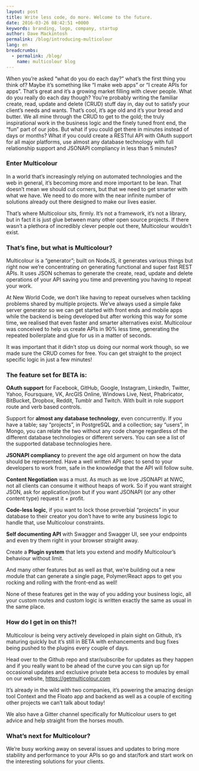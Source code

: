 ```yaml
---
layout: post
title: Write less code, do more. Welcome to the future.
date: 2016-03-26 08:42:51 +0000
keywords: branding, logo, company, startup
author: Dave Mackintosh
permalink: /blog/introducing-multicolour
lang: en
breadcrumbs:
  - permalink: /blog/
    name: multicolour blog
---
```


When you’re asked “what do you do each day?” what’s the first thing you think of? Maybe it’s something like “I make web apps” or “I create APIs for apps”. That’s great and it’s a growing market filling with clever people.
What do you really do each day though? You’re probably writing the familiar create, read, update and delete (CRUD) stuff day in, day out to satisfy your client’s needs and wants. That’s cool, it’s age old and it’s your bread and butter.
We all mine through the CRUD to get to the gold; the truly inspirational work in the business logic and the finely tuned front end, the “fun” part of our jobs.
But what if you could get there in minutes instead of days or months? What if you could create a RESTful API with OAuth support for all major platforms, use almost any database technology with full relationship support and JSONAPI compliancy in less than 5 minutes?

### Enter Multicolour
In a world that’s increasingly relying on automated technologies and the web in general, it’s becoming more and more important to be lean. That doesn’t mean we should cut corners, but that we need to get smarter with what we have. We need to do more with the near infinite number of solutions already out there designed to make our lives easier.

That’s where Multicolour sits, firmly. It’s not a framework, it’s not a library, but in fact it is just glue between many other open source projects. If there wasn’t a plethora of incredibly clever people out there, Multicolour wouldn’t exist.

### That’s fine, but what is Multicolour?

Multicolour is a “generator”; built on NodeJS, it generates various things but right now we’re concentrating on generating functional and super fast REST APIs. It uses JSON schemas to generate the create, read, update and delete operations of your API saving you time and preventing you having to repeat your work.

At New World Code, we don’t like having to repeat ourselves when tackling problems shared by multiple projects. We’ve always used a simple fake server generator so we can get started with front ends and mobile apps while the backend is being developed but after working this way for some time, we realised that even faster and smarter alternatives exist. Multicolour was conceived to help us create APIs in 90% less time, generating the repeated boilerplate and glue for us in a matter of seconds.

It was important that it didn’t stop us doing our normal work though, so we made sure the CRUD comes for free. You can get straight to the project specific logic in just a few minutes!

### The feature set for BETA is:
**OAuth support** for Facebook, GitHub, Google, Instagram, LinkedIn, Twitter, Yahoo, Foursquare, VK, ArcGIS Online, Windows Live, Nest, Phabricator, BitBucket, Dropbox, Reddit, Tumblr and Twitch. With built in role support route and verb based controls.

Support for **almost any database technology**, even concurrently. If you have a table; say “projects”, in PostgreSQL and a collection; say “users”, in Mongo, you can relate the two without any code change regardless of the different database technologies or different servers. You can see a list of the supported database technologies here.

**JSONAPI compliancy** to prevent the age old argument on how the data should be represented. Have a well written API spec to send to your developers to work from, safe in the knowledge that the API will follow suite.

**Content Negotiation** was a must. As much as we love JSONAPI at NWC, not all clients can consume it without heaps of work. So if you want straight JSON, ask for application/json but if you want JSONAPI (or any other content type) request it + profit.

**Code-less logic**, if you want to lock those proverbial “projects” in your database to their creator you don’t have to write any business logic to handle that, use Multicolour constraints.

**Self documenting API** with Swagger and Swagger UI, see your endpoints and even try them right in your browser straight away.

Create a **Plugin system** that lets you extend and modify Multicolour’s behaviour without limit.

And many other features but as well as that, we’re building out a new module that can generate a single page, Polymer/React apps to get you rocking and rolling with the front-end as well!

None of these features get in the way of you adding your business logic, all your custom routes and custom logic is written exactly the same as usual in the same place.

### How do I get in on this?!
Multicolour is being very actively developed in plain sight on Github, it’s maturing quickly but it’s still in BETA with enhancements and bug fixes being pushed to the plugins every couple of days.

Head over to the Github repo and star/subscribe for updates as they happen and if you really want to be ahead of the curve you can sign up for occasional updates and exclusive private beta access to modules by email on our website, https://getmulticolour.com

It’s already in the wild with two companies, it’s powering the amazing design tool Context and the Floato app and backend as well as a couple of exciting other projects we can’t talk about today!

We also have a Gitter channel specifically for Multicolour users to get advice and help straight from the horses mouth.

### What’s next for Multicolour?
We’re busy working away on several issues and updates to bring more stability and performance to your APIs so go and star/fork and start work on the interesting solutions for your clients.
